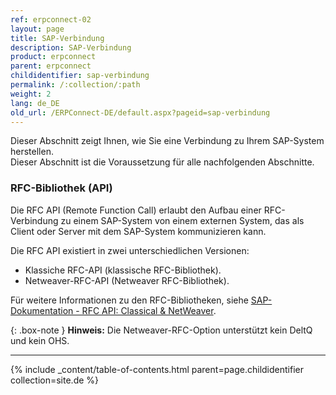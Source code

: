 ```yaml
---
ref: erpconnect-02
layout: page
title: SAP-Verbindung
description: SAP-Verbindung
product: erpconnect
parent: erpconnect
childidentifier: sap-verbindung
permalink: /:collection/:path
weight: 2
lang: de_DE
old_url: /ERPConnect-DE/default.aspx?pageid=sap-verbindung
---
```


Dieser Abschnitt zeigt Ihnen, wie Sie eine Verbindung zu Ihrem SAP-System herstellen.<br>
Dieser Abschnitt ist die Voraussetzung für alle nachfolgenden Abschnitte.

### RFC-Bibliothek (API)
Die RFC API (Remote Function Call) erlaubt den Aufbau einer RFC-Verbindung zu einem SAP-System von einem externen System, 
das als Client oder Server mit dem SAP-System kommunizieren kann. 

Die RFC API existiert in zwei unterschiedlichen Versionen: 
- Klassiche RFC-API (klassische RFC-Bibliothek).
- Netweaver-RFC-API (Netweaver RFC-Bibliothek). 

Für weitere Informationen zu den RFC-Bibliotheken, siehe [SAP-Dokumentation - RFC API: Classical & NetWeaver](https://help.sap.com/saphelp_nwpi71/helpdata/de/45/18e96cd26321a1e10000000a1553f6/frameset.htm).

{: .box-note }
**Hinweis:** Die Netweaver-RFC-Option unterstützt kein DeltQ und kein OHS.

*****
{% include _content/table-of-contents.html parent=page.childidentifier collection=site.de %}
